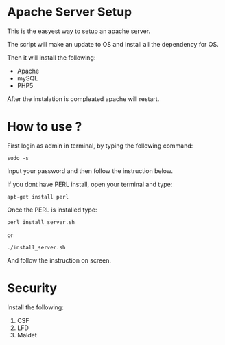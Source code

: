 Apache Server Setup
===================

This is the easyest way to setup an apache server.

The script will make an update to OS and install all the dependency for OS.

Then it will install the following: 

 - Apache
 - mySQL
 - PHP5

After the instalation is compleated apache will restart.


How to use ?
==============

First login as admin in terminal, by typing the following command: 

<code>sudo -s </code>

Input your password and then follow the instruction below.


If you dont have PERL install, open your terminal and type:

<code>apt-get install perl </code>

Once the PERL is installed type:

<code>perl install_server.sh</code>

or 

<code>./install_server.sh</code>

And follow the instruction on screen.

Security
========

Install the following:
1. CSF
2. LFD
3. Maldet

